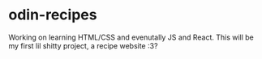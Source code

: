 # odin-recipes
Working on learning HTML/CSS and evenutally JS and React. 
This will be my first lil shitty project, a recipe website
:3?
